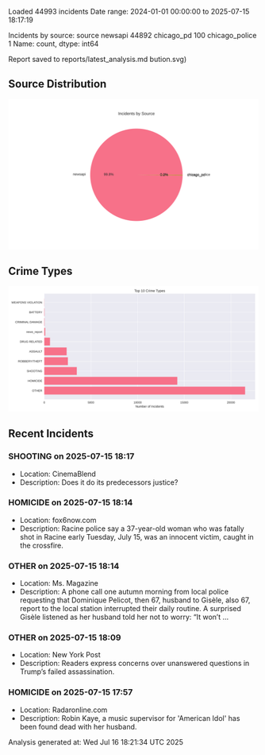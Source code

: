 
Loaded 44993 incidents
Date range: 2024-01-01 00:00:00 to 2025-07-15 18:17:19

Incidents by source:
source
newsapi           44892
chicago_pd          100
chicago_police        1
Name: count, dtype: int64

Report saved to reports/latest_analysis.md
bution.svg)

## Source Distribution
![Source Distribution](images/source_distribution.svg)

## Crime Types
![Crime Types](images/crime_types.svg)

## Recent Incidents

### SHOOTING on 2025-07-15 18:17
- Location: CinemaBlend
- Description: Does it do its predecessors justice?


### HOMICIDE on 2025-07-15 18:14
- Location: fox6now.com
- Description: Racine police say a 37-year-old woman who was fatally shot in Racine early Tuesday, July 15, was an innocent victim, caught in the crossfire.


### OTHER on 2025-07-15 18:14
- Location: Ms. Magazine
- Description: A phone call one autumn morning from local police requesting that Dominique Pelicot, then 67, husband to Gisèle, also 67, report to the local station interrupted their daily routine. A surprised Gisèle listened as her husband told her not to worry: “It won’t …


### OTHER on 2025-07-15 18:09
- Location: New York Post
- Description: Readers express concerns over unanswered questions in Trump’s failed assassination.


### HOMICIDE on 2025-07-15 17:57
- Location: Radaronline.com
- Description: Robin Kaye, a music supervisor for 'American Idol' has been found dead with her husband.

Analysis generated at: Wed Jul 16 18:21:34 UTC 2025
